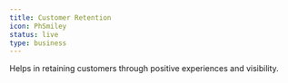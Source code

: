 ```yaml
---
title: Customer Retention
icon: PhSmiley
status: live
type: business
---
```


Helps in retaining customers through positive experiences and visibility.